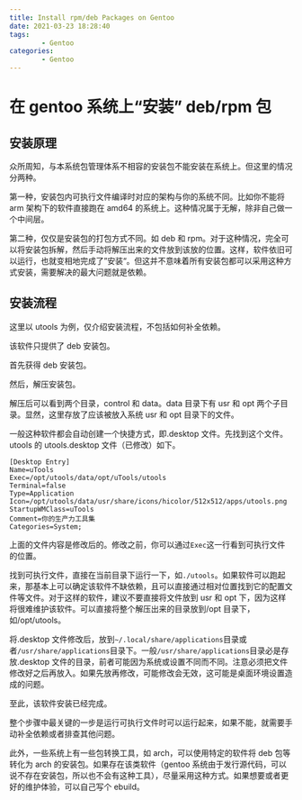 ```yaml
---
title: Install rpm/deb Packages on Gentoo
date: 2021-03-23 18:28:40
tags:
		- Gentoo
categories:
		- Gentoo
---
```


# 在 gentoo 系统上“安装” deb/rpm 包

## 安装原理

众所周知，与本系统包管理体系不相容的安装包不能安装在系统上。但这里的情况分两种。

第一种，安装包内可执行文件编译时对应的架构与你的系统不同。比如你不能将 arm 架构下的软件直接跑在 amd64 的系统上。这种情况属于无解，除非自己做一个中间层。

第二种，仅仅是安装包的打包方式不同。如 deb 和 rpm。对于这种情况，完全可以将安装包拆解，然后手动将解压出来的文件放到该放的位置。这样，软件依旧可以运行，也就变相地完成了”安装“。但这并不意味着所有安装包都可以采用这种方式安装，需要解决的最大问题就是依赖。

## 安装流程

这里以 utools 为例，仅介绍安装流程，不包括如何补全依赖。

该软件只提供了 deb 安装包。

首先获得 deb 安装包。

然后，解压安装包。

解压后可以看到两个目录，control 和 data。data 目录下有 usr 和 opt 两个子目录。显然，这里存放了应该被放入系统 usr 和 opt 目录下的文件。

一般这种软件都会自动创建一个快捷方式，即.desktop 文件。先找到这个文件。utools 的 utools.desktop 文件（已修改）如下。

```
[Desktop Entry]
Name=uTools
Exec=/opt/utools/data/opt/uTools/utools
Terminal=false
Type=Application
Icon=/opt/utools/data/usr/share/icons/hicolor/512x512/apps/utools.png
StartupWMClass=uTools
Comment=你的生产力工具集
Categories=System;
```

上面的文件内容是修改后的。修改之前，你可以通过`Exec`这一行看到可执行文件的位置。

找到可执行文件，直接在当前目录下运行一下，如`./utools`。如果软件可以跑起来，那基本上可以确定该软件不缺依赖，且可以直接通过相对位置找到它的配置文件等文件。对于这样的软件，建议不要直接将文件放到 usr 和 opt 下，因为这样将很难维护该软件。可以直接将整个解压出来的目录放到/opt 目录下，如/opt/utools。

将.desktop 文件修改后，放到`~/.local/share/applications`目录或者`/usr/share/applications`目录下。一般`/usr/share/applications`目录必是存放.desktop 文件的目录，前者可能因为系统或设置不同而不同。注意必须把文件修改好之后再放入。如果先放再修改，可能修改会无效，这可能是桌面环境设置造成的问题。

至此，该软件安装已经完成。

整个步骤中最关键的一步是运行可执行文件时可以运行起来，如果不能，就需要手动补全依赖或者排查其他问题。

此外，一些系统上有一些包转换工具，如 arch，可以使用特定的软件将 deb 包等转化为 arch 的安装包。如果存在该类软件（gentoo 系统由于发行源代码，可以说不存在安装包，所以也不会有这种工具），尽量采用这种方式。如果想要或者更好的维护体验，可以自己写个 ebuild。

